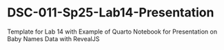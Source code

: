 # DSC-011-Sp25-Lab14-Presentation
Template for Lab 14 with Example of Quarto Notebook for Presentation on Baby Names Data with RevealJS
